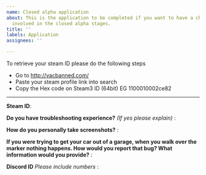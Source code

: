 ```yaml
---
name: Closed alpha application
about: This is the application to be completed if you want to have a chance of being
  involved in the closed alpha stages.
title: ''
labels: Application
assignees: ''

---
```


To retrieve your steam ID please do the following steps

- Go to http://vacbanned.com/
- Paste your steam profile link into search
- Copy the Hex code on Steam3 ID (64bit) EG 1100010002ce82

------------------------------------------------------------------------------------------------------------

**Steam ID**:

**Do you have troubleshooting experience?** *(If yes please explain)* :

**How do you personally take screenshots?** : 

**If you were trying to get your car out of a garage, when you walk over the marker nothing happens. How would you report that bug? What information would you provide?** : 

**Discord ID** *Please include numbers* :
